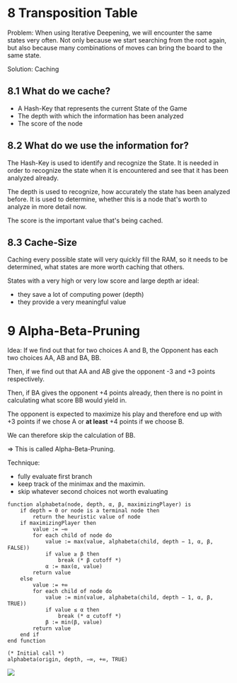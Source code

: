# 8 Transposition Table

Problem: When using Iterative Deepening, we will encounter the same states very often. Not only because we start searching from the root again, but also because many combinations of moves can bring the board to the same state.

Solution: Caching

## 8.1 What do we cache?
- A Hash-Key that represents the current State of the Game
- The depth with which the information has been analyzed
- The score of the node

## 8.2 What do we use the information for?

The Hash-Key is used to identify and recognize the State. It is needed in order to recognize the state when it is encountered and see that it has been analyzed already.

The depth is used to recognize, how accurately the state has been analyzed before. It is used to determine, whether this is a node that's worth to analyze in more detail now.

The score is the important value that's being cached.

## 8.3 Cache-Size

Caching every possible state will very quickly fill the RAM, so it needs to be determined, what states are more worth caching that others.

States with a very high or very low score and large depth ar ideal:
- they save a lot of computing power (depth)
- they provide a very meaningful value

# 9 Alpha-Beta-Pruning

Idea: If we find out that for two choices A and B, the Opponent has each two choices AA, AB and BA, BB.

Then, if we find out that AA and AB give the opponent -3 and +3 points respectively.

Then, if BA gives the opponent +4 points already, then there is no point in calculating what score BB would yield in.

The opponent is expected to maximize his play and therefore end up with +3 points if we chose A or **at least** +4 points if we choose B.

We can therefore skip the calculation of BB.

=> This is called Alpha-Beta-Pruning.

Technique:
- fully evaluate first branch
- keep track of the minimax and the maximin.
- skip whatever second choices not worth evaluating

```
function alphabeta(node, depth, α, β, maximizingPlayer) is
    if depth = 0 or node is a terminal node then
        return the heuristic value of node
    if maximizingPlayer then
        value := −∞
        for each child of node do
            value := max(value, alphabeta(child, depth − 1, α, β, FALSE))
            if value ≥ β then
                break (* β cutoff *)
            α := max(α, value)
        return value
    else
        value := +∞
        for each child of node do
            value := min(value, alphabeta(child, depth − 1, α, β, TRUE))
            if value ≤ α then
                break (* α cutoff *)
            β := min(β, value)
        return value
    end if
end function
```

```
(* Initial call *)
alphabeta(origin, depth, −∞, +∞, TRUE)
```

<img src="https://media.geeksforgeeks.org/wp-content/uploads/MIN_MAX1.jpg">

